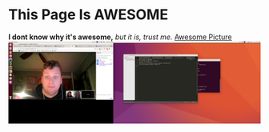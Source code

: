 # This Page Is AWESOME
**I dont know why it's awesome,**
*but it is, trust me.*
[Awesome Picture](https://www.askideas.com/media/07/Seriously-Awesome-Header-Image.gif)
![GPS!](screenshot.png)

